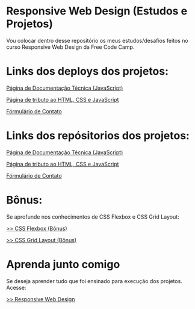 # Responsive Web Design (Estudos e Projetos)
<p>Vou colocar dentro desse repositório os meus estudos/desafios feitos no curso Responsive Web Design da Free Code Camp.</p>

# Links dos deploys dos projetos: 
<p><a href="https://technical-documentation-page-responsive-web-design-bau4pck5k.vercel.app/" target="_blank">Página de Documentação Técnica (JavaScript)</a></p>
<p><a href="https://tribute-page-responsive-web-design-certification-creatqs3g.vercel.app/" target="_blank">Página de tributo ao HTML, CSS e JavaScript</a></p>
<p><a href="https://survey-form-responsive-web-design-certification-gptw3bvdz.vercel.app/" target="_blank">Fórmulário de Contato</a></p>

# Links dos repósitorios dos projetos: 
<p><a href="https://github.com/nels0Martins/Technical-Documentation-Page-Responsive-Web-Design-Certification" target="_blank">Página de Documentação Técnica (JavaScript)</a></p>
<p><a href="https://github.com/nels0Martins/Tribute-Page-Responsive-Web-Design-Certification-" target="_blank">Página de tributo ao HTML, CSS e JavaScript</a></p>
<p><a href="https://github.com/nels0Martins/SurveyForm-Responsive-Web-Design-Certification" target="_blank">Fórmulário de Contato</a></p>

# Bônus:
<p>Se aprofunde nos conhecimentos de CSS Flexbox e CSS Grid Layout: </p>

<p><a href="https://codepen.io/collection/RzZVEK?sort_by=itemcreatedat" target="_blank"> >> CSS Flexbox (Bônus) </a></p>
<p><a href="https://codepen.io/mr-zayko/pen/poYgKJm?editors=1000" target="_blank"> >> CSS Grid Layout (Bônus) </a></p>

# Aprenda junto comigo
<p>Se deseja aprender tudo que foi ensinado para execução dos projetos. Acesse:</p>

<p><a href="https://www.freecodecamp.org/learn/2022/responsive-web-design/" target="_blank"> >> Responsive Web Design</a></p>
